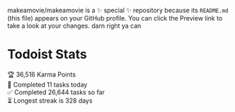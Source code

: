 makeamovie/makeamovie is a ✨ special ✨ repository because its `README.md` (this file) appears on your GitHub profile.
You can click the Preview link to take a look at your changes. darn right ya can

# Todoist Stats

<!-- TODO-IST:START -->
🏆  36,516 Karma Points           
🌸  Completed 11 tasks today           
✅  Completed 26,644 tasks so far           
⏳  Longest streak is 328 days
<!-- TODO-IST:END -->